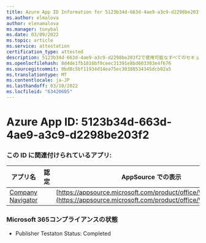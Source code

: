 ```yaml
---
title: Azure App ID Information for 5123b34d-663d-4ae9-a3c9-d2298be203f2
ms.author: elmalova
author: elenamalova
ms.manager: tonybal
ms.date: 03/09/2022
ms.topic: article
ms.service: attestation
certification_type: attested
description: 5123b34d-663d-4ae9-a3c9-d2298be203f2で使用可能なすべてのセキュリティおよびコンプライアンス情報。
ms.openlocfilehash: 8d4de1fb1816bf0ceec31391e8bd603303e4f676
ms.sourcegitcommit: 0bd8c5bf11934d14ea75ec30388534345dcb02a5
ms.translationtype: MT
ms.contentlocale: ja-JP
ms.lasthandoff: 03/10/2022
ms.locfileid: "63420605"
---
```

# <a name="azure-app-id-5123b34d-663d-4ae9-a3c9-d2298be203f2"></a>Azure App ID: 5123b34d-663d-4ae9-a3c9-d2298be203f2


### <a name="apps-associated-with-this-id"></a>この ID に関連付けられているアプリ:
| **アプリ名** | **認定** | **AppSource での表示** |
|--------------|---------------|-----------------------|
| [Company Navigator](https://docs.microsoft.com/microsoft-365-app-certification/forward/WA200003365) |  | [https://appsource.microsoft.com/product/office/WA200003365](https://appsource.microsoft.com/product/office/WA200003365) |

### <a name="microsoft-365-app-compliance-status"></a>Microsoft 365コンプライアンスの状態
- Publisher Testaton Status: Completed
